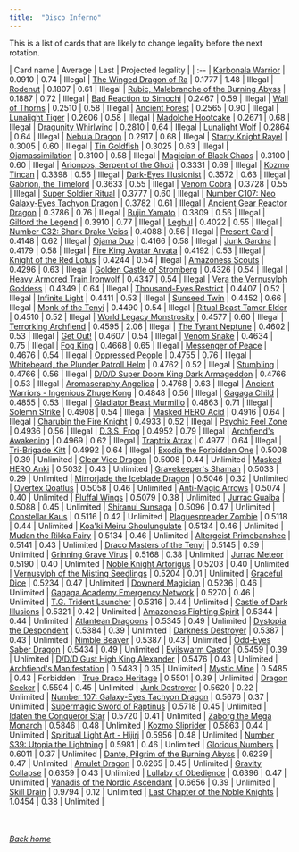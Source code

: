 ```yaml
---
title:  "Disco Inferno"
---
```


This is a list of cards that are likely to change legality before the next rotation.

| Card name | Average | Last | Projected legality |
| :-- |
[Karbonala Warrior](https://db.ygoprodeck.com/card/?search=Karbonala%20Warrior) | 0.0910 | 0.74 | Illegal |
[The Winged Dragon of Ra](https://db.ygoprodeck.com/card/?search=The%20Winged%20Dragon%20of%20Ra) | 0.1777 | 1.48 | Illegal |
[Rodenut](https://db.ygoprodeck.com/card/?search=Rodenut) | 0.1807 | 0.61 | Illegal |
[Rubic, Malebranche of the Burning Abyss](https://db.ygoprodeck.com/card/?search=Rubic,%20Malebranche%20of%20the%20Burning%20Abyss) | 0.1887 | 0.72 | Illegal |
[Bad Reaction to Simochi](https://db.ygoprodeck.com/card/?search=Bad%20Reaction%20to%20Simochi) | 0.2467 | 0.59 | Illegal |
[Wall of Thorns](https://db.ygoprodeck.com/card/?search=Wall%20of%20Thorns) | 0.2510 | 0.58 | Illegal |
[Ancient Forest](https://db.ygoprodeck.com/card/?search=Ancient%20Forest) | 0.2565 | 0.90 | Illegal |
[Lunalight Tiger](https://db.ygoprodeck.com/card/?search=Lunalight%20Tiger) | 0.2606 | 0.58 | Illegal |
[Madolche Hootcake](https://db.ygoprodeck.com/card/?search=Madolche%20Hootcake) | 0.2671 | 0.68 | Illegal |
[Dragunity Whirlwind](https://db.ygoprodeck.com/card/?search=Dragunity%20Whirlwind) | 0.2810 | 0.64 | Illegal |
[Lunalight Wolf](https://db.ygoprodeck.com/card/?search=Lunalight%20Wolf) | 0.2864 | 0.64 | Illegal |
[Nebula Dragon](https://db.ygoprodeck.com/card/?search=Nebula%20Dragon) | 0.2917 | 0.68 | Illegal |
[Starry Knight Rayel](https://db.ygoprodeck.com/card/?search=Starry%20Knight%20Rayel) | 0.3005 | 0.60 | Illegal |
[Tin Goldfish](https://db.ygoprodeck.com/card/?search=Tin%20Goldfish) | 0.3025 | 0.63 | Illegal |
[Ojamassimilation](https://db.ygoprodeck.com/card/?search=Ojamassimilation) | 0.3100 | 0.58 | Illegal |
[Magician of Black Chaos](https://db.ygoprodeck.com/card/?search=Magician%20of%20Black%20Chaos) | 0.3100 | 0.60 | Illegal |
[Arionpos, Serpent of the Ghoti](https://db.ygoprodeck.com/card/?search=Arionpos,%20Serpent%20of%20the%20Ghoti) | 0.3331 | 0.69 | Illegal |
[Kozmo Tincan](https://db.ygoprodeck.com/card/?search=Kozmo%20Tincan) | 0.3398 | 0.56 | Illegal |
[Dark-Eyes Illusionist](https://db.ygoprodeck.com/card/?search=Dark-Eyes%20Illusionist) | 0.3572 | 0.63 | Illegal |
[Gabrion, the Timelord](https://db.ygoprodeck.com/card/?search=Gabrion,%20the%20Timelord) | 0.3633 | 0.55 | Illegal |
[Venom Cobra](https://db.ygoprodeck.com/card/?search=Venom%20Cobra) | 0.3728 | 0.55 | Illegal |
[Super Soldier Ritual](https://db.ygoprodeck.com/card/?search=Super%20Soldier%20Ritual) | 0.3777 | 0.60 | Illegal |
[Number C107: Neo Galaxy-Eyes Tachyon Dragon](https://db.ygoprodeck.com/card/?search=Number%20C107:%20Neo%20Galaxy-Eyes%20Tachyon%20Dragon) | 0.3782 | 0.61 | Illegal |
[Ancient Gear Reactor Dragon](https://db.ygoprodeck.com/card/?search=Ancient%20Gear%20Reactor%20Dragon) | 0.3786 | 0.76 | Illegal |
[Bujin Yamato](https://db.ygoprodeck.com/card/?search=Bujin%20Yamato) | 0.3809 | 0.56 | Illegal |
[Gilford the Legend](https://db.ygoprodeck.com/card/?search=Gilford%20the%20Legend) | 0.3910 | 0.77 | Illegal |
[Leghul](https://db.ygoprodeck.com/card/?search=Leghul) | 0.4022 | 0.55 | Illegal |
[Number C32: Shark Drake Veiss](https://db.ygoprodeck.com/card/?search=Number%20C32:%20Shark%20Drake%20Veiss) | 0.4088 | 0.56 | Illegal |
[Present Card](https://db.ygoprodeck.com/card/?search=Present%20Card) | 0.4148 | 0.62 | Illegal |
[Ojama Duo](https://db.ygoprodeck.com/card/?search=Ojama%20Duo) | 0.4166 | 0.58 | Illegal |
[Junk Gardna](https://db.ygoprodeck.com/card/?search=Junk%20Gardna) | 0.4179 | 0.58 | Illegal |
[Fire King Avatar Arvata](https://db.ygoprodeck.com/card/?search=Fire%20King%20Avatar%20Arvata) | 0.4192 | 0.53 | Illegal |
[Knight of the Red Lotus](https://db.ygoprodeck.com/card/?search=Knight%20of%20the%20Red%20Lotus) | 0.4244 | 0.54 | Illegal |
[Amazoness Scouts](https://db.ygoprodeck.com/card/?search=Amazoness%20Scouts) | 0.4296 | 0.63 | Illegal |
[Golden Castle of Stromberg](https://db.ygoprodeck.com/card/?search=Golden%20Castle%20of%20Stromberg) | 0.4326 | 0.54 | Illegal |
[Heavy Armored Train Ironwolf](https://db.ygoprodeck.com/card/?search=Heavy%20Armored%20Train%20Ironwolf) | 0.4347 | 0.54 | Illegal |
[Vera the Vernusylph Goddess](https://db.ygoprodeck.com/card/?search=Vera%20the%20Vernusylph%20Goddess) | 0.4349 | 0.64 | Illegal |
[Thousand-Eyes Restrict](https://db.ygoprodeck.com/card/?search=Thousand-Eyes%20Restrict) | 0.4407 | 0.52 | Illegal |
[Infinite Light](https://db.ygoprodeck.com/card/?search=Infinite%20Light) | 0.4411 | 0.53 | Illegal |
[Sunseed Twin](https://db.ygoprodeck.com/card/?search=Sunseed%20Twin) | 0.4452 | 0.66 | Illegal |
[Monk of the Tenyi](https://db.ygoprodeck.com/card/?search=Monk%20of%20the%20Tenyi) | 0.4490 | 0.54 | Illegal |
[Ritual Beast Tamer Elder](https://db.ygoprodeck.com/card/?search=Ritual%20Beast%20Tamer%20Elder) | 0.4510 | 0.52 | Illegal |
[World Legacy Monstrosity](https://db.ygoprodeck.com/card/?search=World%20Legacy%20Monstrosity) | 0.4577 | 0.60 | Illegal |
[Terrorking Archfiend](https://db.ygoprodeck.com/card/?search=Terrorking%20Archfiend) | 0.4595 | 2.06 | Illegal |
[The Tyrant Neptune](https://db.ygoprodeck.com/card/?search=The%20Tyrant%20Neptune) | 0.4602 | 0.53 | Illegal |
[Get Out!](https://db.ygoprodeck.com/card/?search=Get%20Out!) | 0.4607 | 0.54 | Illegal |
[Venom Snake](https://db.ygoprodeck.com/card/?search=Venom%20Snake) | 0.4634 | 0.75 | Illegal |
[Fog King](https://db.ygoprodeck.com/card/?search=Fog%20King) | 0.4668 | 0.65 | Illegal |
[Messenger of Peace](https://db.ygoprodeck.com/card/?search=Messenger%20of%20Peace) | 0.4676 | 0.54 | Illegal |
[Oppressed People](https://db.ygoprodeck.com/card/?search=Oppressed%20People) | 0.4755 | 0.76 | Illegal |
[Whitebeard, the Plunder Patroll Helm](https://db.ygoprodeck.com/card/?search=Whitebeard,%20the%20Plunder%20Patroll%20Helm) | 0.4762 | 0.52 | Illegal |
[Stumbling](https://db.ygoprodeck.com/card/?search=Stumbling) | 0.4766 | 0.56 | Illegal |
[D/D/D Super Doom King Dark Armageddon](https://db.ygoprodeck.com/card/?search=D/D/D%20Super%20Doom%20King%20Dark%20Armageddon) | 0.4766 | 0.53 | Illegal |
[Aromaseraphy Angelica](https://db.ygoprodeck.com/card/?search=Aromaseraphy%20Angelica) | 0.4768 | 0.63 | Illegal |
[Ancient Warriors - Ingenious Zhuge Kong](https://db.ygoprodeck.com/card/?search=Ancient%20Warriors%20-%20Ingenious%20Zhuge%20Kong) | 0.4848 | 0.56 | Illegal |
[Gagaga Child](https://db.ygoprodeck.com/card/?search=Gagaga%20Child) | 0.4855 | 0.53 | Illegal |
[Gladiator Beast Murmillo](https://db.ygoprodeck.com/card/?search=Gladiator%20Beast%20Murmillo) | 0.4863 | 0.71 | Illegal |
[Solemn Strike](https://db.ygoprodeck.com/card/?search=Solemn%20Strike) | 0.4908 | 0.54 | Illegal |
[Masked HERO Acid](https://db.ygoprodeck.com/card/?search=Masked%20HERO%20Acid) | 0.4916 | 0.64 | Illegal |
[Charubin the Fire Knight](https://db.ygoprodeck.com/card/?search=Charubin%20the%20Fire%20Knight) | 0.4933 | 0.52 | Illegal |
[Psychic Feel Zone](https://db.ygoprodeck.com/card/?search=Psychic%20Feel%20Zone) | 0.4936 | 0.56 | Illegal |
[D.3.S. Frog](https://db.ygoprodeck.com/card/?search=D.3.S.%20Frog) | 0.4952 | 0.79 | Illegal |
[Archfiend's Awakening](https://db.ygoprodeck.com/card/?search=Archfiend's%20Awakening) | 0.4969 | 0.62 | Illegal |
[Traptrix Atrax](https://db.ygoprodeck.com/card/?search=Traptrix%20Atrax) | 0.4977 | 0.64 | Illegal |
[Tri-Brigade Kitt](https://db.ygoprodeck.com/card/?search=Tri-Brigade%20Kitt) | 0.4992 | 0.64 | Illegal |
[Exodia the Forbidden One](https://db.ygoprodeck.com/card/?search=Exodia%20the%20Forbidden%20One) | 0.5008 | 0.39 | Unlimited |
[Clear Vice Dragon](https://db.ygoprodeck.com/card/?search=Clear%20Vice%20Dragon) | 0.5008 | 0.44 | Unlimited |
[Masked HERO Anki](https://db.ygoprodeck.com/card/?search=Masked%20HERO%20Anki) | 0.5032 | 0.43 | Unlimited |
[Gravekeeper's Shaman](https://db.ygoprodeck.com/card/?search=Gravekeeper's%20Shaman) | 0.5033 | 0.29 | Unlimited |
[Mirrorjade the Iceblade Dragon](https://db.ygoprodeck.com/card/?search=Mirrorjade%20the%20Iceblade%20Dragon) | 0.5046 | 0.32 | Unlimited |
[Overtex Qoatlus](https://db.ygoprodeck.com/card/?search=Overtex%20Qoatlus) | 0.5058 | 0.46 | Unlimited |
[Anti-Magic Arrows](https://db.ygoprodeck.com/card/?search=Anti-Magic%20Arrows) | 0.5074 | 0.40 | Unlimited |
[Fluffal Wings](https://db.ygoprodeck.com/card/?search=Fluffal%20Wings) | 0.5079 | 0.38 | Unlimited |
[Jurrac Guaiba](https://db.ygoprodeck.com/card/?search=Jurrac%20Guaiba) | 0.5088 | 0.45 | Unlimited |
[Shiranui Sunsaga](https://db.ygoprodeck.com/card/?search=Shiranui%20Sunsaga) | 0.5096 | 0.47 | Unlimited |
[Constellar Kaus](https://db.ygoprodeck.com/card/?search=Constellar%20Kaus) | 0.5116 | 0.42 | Unlimited |
[Plaguespreader Zombie](https://db.ygoprodeck.com/card/?search=Plaguespreader%20Zombie) | 0.5118 | 0.44 | Unlimited |
[Koa'ki Meiru Ghoulungulate](https://db.ygoprodeck.com/card/?search=Koa'ki%20Meiru%20Ghoulungulate) | 0.5134 | 0.46 | Unlimited |
[Mudan the Rikka Fairy](https://db.ygoprodeck.com/card/?search=Mudan%20the%20Rikka%20Fairy) | 0.5134 | 0.46 | Unlimited |
[Altergeist Primebanshee](https://db.ygoprodeck.com/card/?search=Altergeist%20Primebanshee) | 0.5141 | 0.43 | Unlimited |
[Draco Masters of the Tenyi](https://db.ygoprodeck.com/card/?search=Draco%20Masters%20of%20the%20Tenyi) | 0.5145 | 0.39 | Unlimited |
[Grinning Grave Virus](https://db.ygoprodeck.com/card/?search=Grinning%20Grave%20Virus) | 0.5168 | 0.38 | Unlimited |
[Jurrac Meteor](https://db.ygoprodeck.com/card/?search=Jurrac%20Meteor) | 0.5190 | 0.40 | Unlimited |
[Noble Knight Artorigus](https://db.ygoprodeck.com/card/?search=Noble%20Knight%20Artorigus) | 0.5203 | 0.40 | Unlimited |
[Vernusylph of the Misting Seedlings](https://db.ygoprodeck.com/card/?search=Vernusylph%20of%20the%20Misting%20Seedlings) | 0.5204 | 0.01 | Unlimited |
[Graceful Dice](https://db.ygoprodeck.com/card/?search=Graceful%20Dice) | 0.5234 | 0.47 | Unlimited |
[Downerd Magician](https://db.ygoprodeck.com/card/?search=Downerd%20Magician) | 0.5236 | 0.46 | Unlimited |
[Gagaga Academy Emergency Network](https://db.ygoprodeck.com/card/?search=Gagaga%20Academy%20Emergency%20Network) | 0.5270 | 0.46 | Unlimited |
[T.G. Trident Launcher](https://db.ygoprodeck.com/card/?search=T.G.%20Trident%20Launcher) | 0.5316 | 0.44 | Unlimited |
[Castle of Dark Illusions](https://db.ygoprodeck.com/card/?search=Castle%20of%20Dark%20Illusions) | 0.5321 | 0.42 | Unlimited |
[Amazoness Fighting Spirit](https://db.ygoprodeck.com/card/?search=Amazoness%20Fighting%20Spirit) | 0.5344 | 0.44 | Unlimited |
[Atlantean Dragoons](https://db.ygoprodeck.com/card/?search=Atlantean%20Dragoons) | 0.5345 | 0.49 | Unlimited |
[Dystopia the Despondent](https://db.ygoprodeck.com/card/?search=Dystopia%20the%20Despondent) | 0.5384 | 0.39 | Unlimited |
[Darkness Destroyer](https://db.ygoprodeck.com/card/?search=Darkness%20Destroyer) | 0.5387 | 0.43 | Unlimited |
[Nimble Beaver](https://db.ygoprodeck.com/card/?search=Nimble%20Beaver) | 0.5387 | 0.43 | Unlimited |
[Odd-Eyes Saber Dragon](https://db.ygoprodeck.com/card/?search=Odd-Eyes%20Saber%20Dragon) | 0.5434 | 0.49 | Unlimited |
[Evilswarm Castor](https://db.ygoprodeck.com/card/?search=Evilswarm%20Castor) | 0.5459 | 0.39 | Unlimited |
[D/D/D Gust High King Alexander](https://db.ygoprodeck.com/card/?search=D/D/D%20Gust%20High%20King%20Alexander) | 0.5476 | 0.43 | Unlimited |
[Archfiend's Manifestation](https://db.ygoprodeck.com/card/?search=Archfiend's%20Manifestation) | 0.5483 | 0.35 | Unlimited |
[Mystic Mine](https://db.ygoprodeck.com/card/?search=Mystic%20Mine) | 0.5485 | 0.43 | Forbidden |
[True Draco Heritage](https://db.ygoprodeck.com/card/?search=True%20Draco%20Heritage) | 0.5501 | 0.39 | Unlimited |
[Dragon Seeker](https://db.ygoprodeck.com/card/?search=Dragon%20Seeker) | 0.5594 | 0.45 | Unlimited |
[Junk Destroyer](https://db.ygoprodeck.com/card/?search=Junk%20Destroyer) | 0.5620 | 0.22 | Unlimited |
[Number 107: Galaxy-Eyes Tachyon Dragon](https://db.ygoprodeck.com/card/?search=Number%20107:%20Galaxy-Eyes%20Tachyon%20Dragon) | 0.5676 | 0.37 | Unlimited |
[Supermagic Sword of Raptinus](https://db.ygoprodeck.com/card/?search=Supermagic%20Sword%20of%20Raptinus) | 0.5718 | 0.45 | Unlimited |
[Idaten the Conqueror Star](https://db.ygoprodeck.com/card/?search=Idaten%20the%20Conqueror%20Star) | 0.5720 | 0.41 | Unlimited |
[Zaborg the Mega Monarch](https://db.ygoprodeck.com/card/?search=Zaborg%20the%20Mega%20Monarch) | 0.5846 | 0.48 | Unlimited |
[Kozmo Sliprider](https://db.ygoprodeck.com/card/?search=Kozmo%20Sliprider) | 0.5863 | 0.44 | Unlimited |
[Spiritual Light Art - Hijiri](https://db.ygoprodeck.com/card/?search=Spiritual%20Light%20Art%20-%20Hijiri) | 0.5956 | 0.48 | Unlimited |
[Number S39: Utopia the Lightning](https://db.ygoprodeck.com/card/?search=Number%20S39:%20Utopia%20the%20Lightning) | 0.5981 | 0.46 | Unlimited |
[Glorious Numbers](https://db.ygoprodeck.com/card/?search=Glorious%20Numbers) | 0.6011 | 0.37 | Unlimited |
[Dante, Pilgrim of the Burning Abyss](https://db.ygoprodeck.com/card/?search=Dante,%20Pilgrim%20of%20the%20Burning%20Abyss) | 0.6239 | 0.47 | Unlimited |
[Amulet Dragon](https://db.ygoprodeck.com/card/?search=Amulet%20Dragon) | 0.6265 | 0.45 | Unlimited |
[Gravity Collapse](https://db.ygoprodeck.com/card/?search=Gravity%20Collapse) | 0.6359 | 0.43 | Unlimited |
[Lullaby of Obedience](https://db.ygoprodeck.com/card/?search=Lullaby%20of%20Obedience) | 0.6396 | 0.47 | Unlimited |
[Vanadis of the Nordic Ascendant](https://db.ygoprodeck.com/card/?search=Vanadis%20of%20the%20Nordic%20Ascendant) | 0.6656 | 0.39 | Unlimited |
[Skill Drain](https://db.ygoprodeck.com/card/?search=Skill%20Drain) | 0.9794 | 0.12 | Unlimited |
[Last Chapter of the Noble Knights](https://db.ygoprodeck.com/card/?search=Last%20Chapter%20of%20the%20Noble%20Knights) | 1.0454 | 0.38 | Unlimited |

<br>

###### [Back home](index)